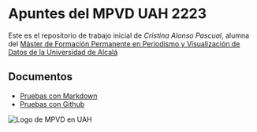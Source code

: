 # Apuntes del MPVD UAH 2223

Este es el repositorio de trabajo inicial de *Cristina Alonso Pascual*, alumna del [Máster de Formación Permanente en Periodismo y Visualización de Datos de la Universidad de Alcalá](https://mpvd.es/)

## Documentos

- [Pruebas con Markdown](pruebas-markdown.md)
- [Pruebas con Github](pruebas-github.md)

![Logo de MPVD en UAH](https://mpvd.es/images/logo.svg "MPVD en UAH")

